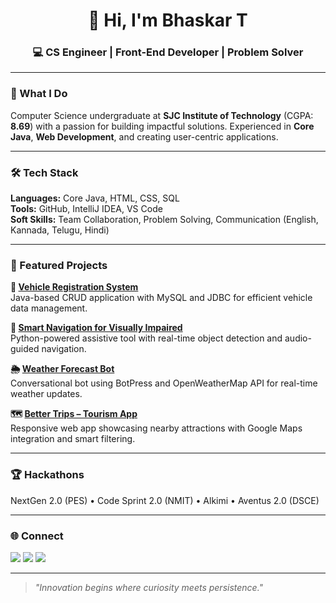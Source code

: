<h1 align="center">👋 Hi, I'm Bhaskar T</h1>
<h3 align="center">💻 CS Engineer | Front-End Developer | Problem Solver</h3>

---

### 🎯 What I Do
Computer Science undergraduate at **SJC Institute of Technology** (CGPA: **8.69**) with a passion for building impactful solutions. Experienced in **Core Java**, **Web Development**, and creating user-centric applications.

---

### 🛠️ Tech Stack
**Languages:** Core Java, HTML, CSS, SQL  
**Tools:** GitHub, IntelliJ IDEA, VS Code  
**Soft Skills:** Team Collaboration, Problem Solving, Communication (English, Kannada, Telugu, Hindi)

---

### 🚀 Featured Projects

**🚗 [Vehicle Registration System](https://github.com/bhaskar2004/vehicle-registration-management-system)**  
Java-based CRUD application with MySQL and JDBC for efficient vehicle data management.

**🦯 [Smart Navigation for Visually Impaired](https://github.com/bhaskar2004/Smart-Navigation-Systems)**  
Python-powered assistive tool with real-time object detection and audio-guided navigation.

**🌦️ [Weather Forecast Bot](https://github.com/bhaskar2004/weather-bot)**  
Conversational bot using BotPress and OpenWeatherMap API for real-time weather updates.

**🗺️ [Better Trips – Tourism App](https://github.com/bhaskar2004/better-trips)**  
Responsive web app showcasing nearby attractions with Google Maps integration and smart filtering.

---

### 🏆 Hackathons
NextGen 2.0 (PES) • Code Sprint 2.0 (NMIT) • Alkimi • Aventus 2.0 (DSCE)

---

### 🌐 Connect
<p align="left">
  <a href="mailto:bhaskart.dev@gmail.com"><img src="https://img.shields.io/badge/Gmail-D14836?style=for-the-badge&logo=gmail&logoColor=white"></a>
  <a href="https://www.linkedin.com/in/bhaskart2004"><img src="https://img.shields.io/badge/LinkedIn-0077B5?style=for-the-badge&logo=linkedin&logoColor=white"></a>
  <a href="https://github.com/bhaskar2004"><img src="https://img.shields.io/badge/GitHub-181717?style=for-the-badge&logo=github&logoColor=white"></a>
</p>

---

> *"Innovation begins where curiosity meets persistence."*
